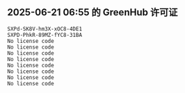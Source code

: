 ## 2025-06-21 06:55 的 GreenHub 许可证
```
SXPd-SK8V-hm3X-xOC8-4DE1
SXPD-PhkR-89MZ-fYC8-31BA
No license code
No license code
No license code
No license code
No license code
No license code
No license code
No license code
```

